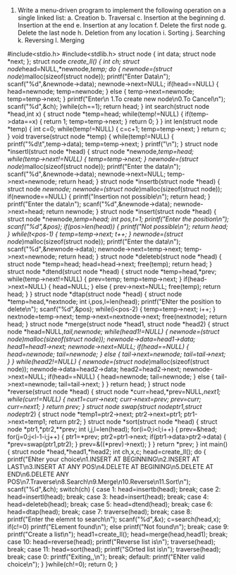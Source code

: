 1. Write a menu-driven program to implement the following operation on a single linked list: 
a. Creation 
b. Traversal 
c. Insertion at the beginning 
d. Insertion at the end 
e. Insertion at any location 
f. Delete the first node 
g. Delete the last node 
h. Deletion from any location 
i. Sorting 
j. Searching 
k. Reversing 
l. Merging

#include<stdio.h>
#include<stdlib.h>
struct node
{
	int data;
	struct node *next;
};
struct node *create_ll()
{
	int ch;
	struct node*head=NULL,*newnode,*temp;
	do
	{
		newnode=(struct node*)malloc(sizeof(struct node));
		printf("Enter Data\n");
		scanf("%d",&newnode->data);
		newnode->next=NULL;
		if(head==NULL)
		{
			head=newnode;
			temp=newnode;
		}
		else
		{
			temp->next=newnode;
			temp=temp->next;
		}
		printf("Enter\n 1.To create new node\n0.To Cancel\n");
		scanf("%d",&ch);
	}while(ch==1);
	return head;
}
int search(struct node *head,int x)
{
	struct node *temp=head;
	while(temp!=NULL)
	{
		if(temp->data==x)
		{
			return 1;
			temp=temp->next;
		}
		return 0;
	}
}
int len(struct node *temp)
{
	int c=0;
	while(temp!=NULL)
	{
		c=c+1;
		temp=temp->next;
	}
	return c;
}
void traverse(struct node *temp)
{
	while(temp!=NULL)
	{
		printf("%d\t",temp->data);
		temp=temp->next;
	}
	printf("\n");
}
struct node *insertl(struct node *head)
{
	struct node *newnode,*temp=head;
	while(temp->next!=NULL)
	{
		temp=temp->next;
	}
	newnode=(struct node*)malloc(sizeof(struct node));
	printf("Enter the data\n");
	scanf("%d",&newnode->data);
	newnode->next=NULL;
	temp->next=newnode;
	return head;
}
struct node *insertb(struct node *head)
{
	struct node *newnode;
	newnode=(struct node*)malloc(sizeof(struct node));
	if(newnode==NULL)
	{
		printf("Insertion not possible\n");
		return head;
	}
	printf("Enter the data\n");
	scanf("%d",&newnode->data);
	newnode->next=head;
	return newnode;
}
struct node *insert(struct node *head)
{
	struct node *newnode,*temp=head;
	int pos,t=1;
	printf("Enter the position\n");
	scanf("%d",&pos);
	if(pos>len(head))
	{
		printf("Not possible\n");
		return head;
	}
	while(t<pos-1)
	{
		temp=temp->next;
		t++;
	}
	newnode=(struct node*)malloc(sizeof(struct node));
	printf("Enter the data\n");
	scanf("%d",&newnode->data);
	newnode->next=temp->next;
	temp->next=newnode;
	return head;
}
struct node *deleteb(struct node *head)
{
	struct node *temp=head;
	head=head->next;
	free(temp);
	return head;
}
struct node *dtend(struct node *head)
{
	struct node *temp=head,*prev;
	while(temp->next!=NULL)
	{
		prev=temp;
		temp=temp->next;
	}
	if(head->next=NULL)
	{
		head=NULL;
	}
	else
	{
		prev->next=NULL;
		free(temp);
		return head;
	}
}
struct node *dtap(struct node *head)
{
	struct node *temp=head,*nextnode;
	int i,pos,l=len(head);
	printf("ENter the position to delete\n");
	scanf("%d",&pos);
	while(i<pos-2)
	{
		temp=temp->next;
		i++;
	}
	nextnode=temp->next;
	temp->next=nextnode->next;
	free(nextnode);
	return head;
}
struct node *merge(struct node *head1, struct node *head2)
{
	struct node *head=NULL,*tail,*newnode;
	while(head1!=NULL)
	{
		newnode=(struct node*)malloc(sizeof(struct node));
		newnode->data=head1->data;
		head1=head1->next;
		newnode->next=NULL;
		if(head==NULL)
		{
			head=newnode;
			tail=newnode;
		}
		else
		{
			tail->next=newnode;
			tail=tail->next;
		}
	}
	while(head2!=NULL)
	{
		newnode=(struct node*)malloc(sizeof(struct node));
		newnode->data=head2->data;
		head2=head2->next;
		newnode->next=NULL;
		if(head==NULL)
		{
			head=newnode;
			tail=newnode;
		}
		else
		{
			tail->next=newnode;
			tail=tail->next;
		}
	}
	return head;
}
struct node *reverse(struct node *head)
{
	struct node *curr=head,*prev=NULL,*next1;
	while(curr!=NULL)
	{
		next1=curr->next;
		curr->next=prev;
		prev=curr;
		curr=next1;
	}
	return prev;
}
struct node *swap(struct node*ptr1,struct node*ptr2)
{
	struct node *temp1=ptr2->next;
	ptr2->next=ptr1;
	ptr1->next=temp1;
	return ptr2;
}
struct node *sort(struct node *head)
{
	struct node *ptr1,*ptr2,**prev;
	int i,j,l=len(head);
	for(i=0;i<l;i++)
	{
		prev=&head;
		for(j=0;j<l-1-i;j++)
		{
			ptr1=*prev;
			ptr2=ptr1->next;
			if(ptr1->data>ptr2->data)
			{
				*prev=swap(ptr1,ptr2);
			}
			prev=&((*prev)->next);
		}
	}
	return *prev;
}
int main()
{
	struct node *head,*head1,*head2;
	int ch,x,c;
	head=create_ll();
	do
	{
		printf("ENter your choice\n1.INSERT AT BEGINNING\n2.INSERT AT LAST\n3.INSERT AT ANY POS\n4.DELETE AT BEGINING\n5.DELETE AT END\n6.DELETE ANY POS\n7.Traverse\n8.Search\n9.Merge\n10.Reverse\n11.Sort\n");
		scanf("%d",&ch);
		switch(ch)
		{
			case 1:
				head=insertb(head);
				break;
			case 2:
				head=insertl(head);
				break;
			case 3:
				head=insert(head);
				break;
			case 4:
				head=deleteb(head);
				break;
			case 5:
				head=dtend(head);
				break;
			case 6:
				head=dtap(head);
				break;
			case 7:
				traverse(head);
				break;
			case 8:
				printf("Enter the elemnt to search\n");
				scanf("%d",&x);
				c=search(head,x);
				if(c!=0)
					printf("ELement found\n");
				else
					printf("Not found\n");
				break;
			case 9:
				printf("Create a list\n");
				head1=create_ll();
				head=merge(head,head1);
				break;
			case 10:
				head=reverse(head);
				printf("Reverse list is\n");
				traverse(head);
				break;
			case 11:
				head=sort(head);
				printf("SOrted list is\n");
				traverse(head);
				break;
			case 0:
				printf("Exiting,,\n");
				break;
			default:
				printf("ENter valid choice\n");
		}
	}while(ch!=0);
	return 0;
}

	
